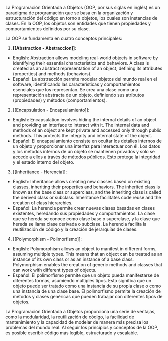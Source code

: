 La Programación Orientada a Objetos (OOP, por sus siglas en inglés) es un paradigma de programación que se basa en la organización y estructuración del código en torno a objetos, los cuales son instancias de clases. En la OOP, los objetos son entidades que tienen propiedades y comportamientos definidos por su clase.

La OOP se fundamenta en cuatro conceptos principales:

1. **[[Abstraction - Abstraccion]]**:

- English: Abstraction allows modeling real-world objects in software by identifying their essential characteristics and behaviors. A class is created as an abstract representation of an object, defining its attributes (properties) and methods (behaviors).
- Español: La abstracción permite modelar objetos del mundo real en el software, identificando las características y comportamientos esenciales que los representan. Se crea una clase como una representación abstracta de un objeto, definiendo sus atributos (propiedades) y métodos (comportamientos).

2. [[Encapsulation - Encapsulamiento]]:

- English: Encapsulation involves hiding the internal details of an object and providing an interface to interact with it. The internal data and methods of an object are kept private and accessed only through public methods. This protects the integrity and internal state of the object.
- Español: El encapsulamiento consiste en ocultar los detalles internos de un objeto y proporcionar una interfaz para interactuar con él. Los datos y los métodos internos de un objeto se mantienen privados y solo se accede a ellos a través de métodos públicos. Esto protege la integridad y el estado interno del objeto.

3. [[Inheritance - Herencia]]:

- English: Inheritance allows creating new classes based on existing classes, inheriting their properties and behaviors. The inherited class is known as the base class or superclass, and the inheriting class is called the derived class or subclass. Inheritance facilitates code reuse and the creation of class hierarchies.
- Español: La herencia permite crear nuevas clases basadas en clases existentes, heredando sus propiedades y comportamientos. La clase que se hereda se conoce como clase base o superclase, y la clase que hereda se llama clase derivada o subclase. La herencia facilita la reutilización de código y la creación de jerarquías de clases.

4. [[Polymorphism - Polimorfismo]]:

- English: Polymorphism allows an object to manifest in different forms, assuming multiple types. This means that an object can be treated as an instance of its own class or as an instance of a base class. Polymorphism enables the creation of generic methods and classes that can work with different types of objects.
- Español: El polimorfismo permite que un objeto pueda manifestarse de diferentes formas, asumiendo múltiples tipos. Esto significa que un objeto puede ser tratado como una instancia de su propia clase o como una instancia de una clase base. El polimorfismo permite la creación de métodos y clases genéricas que pueden trabajar con diferentes tipos de objetos.
    

La Programación Orientada a Objetos proporciona una serie de ventajas, como la modularidad, la reutilización de código, la facilidad de mantenimiento y la capacidad de modelar de manera más precisa los problemas del mundo real. Al seguir los principios y conceptos de la OOP, es posible escribir código más legible, estructurado y escalable.